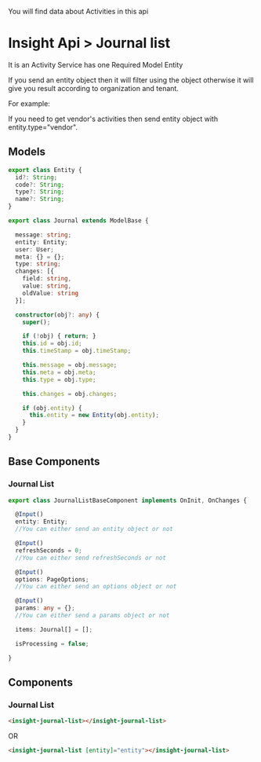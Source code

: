 
You will find data about Activities in this api  

# Insight Api > Journal list
It is an Activity Service has one Required Model Entity

If you send an entity object then it will filter using the object otherwise it will give you result according to organization and tenant.

For example:

If you need to get vendor's activities then send entity object with entity.type="vendor".


## Models

```ts
export class Entity {
  id?: String;
  code?: String;
  type?: String;
  name?: String;
}

```

```ts
export class Journal extends ModelBase {

  message: string;
  entity: Entity;
  user: User;
  meta: {} = {};
  type: string;
  changes: [{
    field: string,
    value: string,
    oldValue: string
  }];

  constructor(obj?: any) {
    super();

    if (!obj) { return; }
    this.id = obj.id;
    this.timeStamp = obj.timeStamp;

    this.message = obj.message;
    this.meta = obj.meta;
    this.type = obj.type;

    this.changes = obj.changes;

    if (obj.entity) {
      this.entity = new Entity(obj.entity);
    }
  }
}
```

## Base Components

### Journal List
```ts
export class JournalListBaseComponent implements OnInit, OnChanges {

  @Input()
  entity: Entity;
  //You can either send an entity object or not

  @Input()
  refreshSeconds = 0;
  //You can either send refreshSeconds or not

  @Input()
  options: PageOptions;
  //You can either send an options object or not

  @Input()
  params: any = {};
  //You can either send a params object or not

  items: Journal[] = [];

  isProcessing = false;

}
```

## Components

### Journal List

```html
<insight-journal-list></insight-journal-list>
```

OR

```html
<insight-journal-list [entity]="entity"></insight-journal-list>
```

